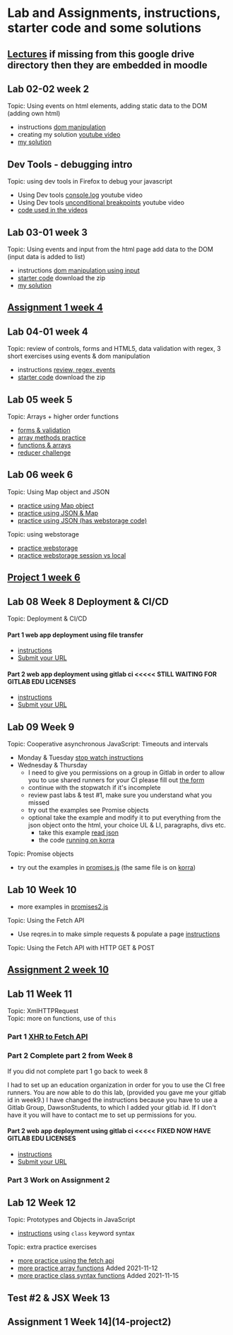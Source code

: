# Lab and Assignments, instructions, starter code and some solutions
## [Lectures](https://drive.google.com/drive/folders/1er1KiJdRnLZ_2GJj71CVjfboOc_KSQMo?usp=sharing) if missing from this google drive directory then they are embedded in moodle
## Lab 02-02 week 2
Topic: Using events on html elements, adding static data to the DOM (adding own html)
* instructions [dom manipulation](https://docs.google.com/document/d/11VvaeNgBTzpH6L2-6x9t-b6qU-tX_Arg-y2q_87q4z8/edit?usp=sharing)
* creating my solution [youtube video](https://youtu.be/wro6au7rCAc)
* [my solution](02-dom-manip) 
## Dev Tools - debugging intro
Topic:  using dev tools in Firefox to debug your javascript
* Using Dev tools [console.log](https://youtu.be/7IkyZPqz5So) youtube video
* Using Dev tools [unconditional breakpoints](https://youtu.be/rKoikscDQrk) youtube video
* [code used in the videos](DevTools1) 
## Lab 03-01 week 3
Topic: Using events and input from the html page add data to the DOM (input data is added to  list)
* instructions [dom manipulation using input](https://docs.google.com/document/d/1Svposj8k9F03sWpy-vxI0-WV1sT8tGvYsS_0LO6hjZg/edit?usp=sharing)
* [starter code](03-dom-manip-input)  download the zip
* [my solution](03-dom-manip-input)  

## [Assignment 1 week 4](04-assignment1)
## Lab 04-01 week 4
Topic:  review of controls, forms and HTML5, data validation with regex, 3 short exercises using events & dom manipulation
* instructions [review, regex, events](https://docs.google.com/document/d/1M9FAfH_fWH0d3HYeCTKR6txGz8t-ydnW77_K4_GwoHk/edit?usp=sharing)
* [starter code](04-review-regex-events)  download the zip
## Lab 05  week 5
Topic: Arrays + higher order functions
* [forms & validation](05-forms-validation)
* [array methods practice](05-array-methods-practice.md)
* [functions & arrays](05-functions-arrays)
* [reducer challenge](05-reducer-challenge)
## Lab 06 week 6
Topic: Using Map object and JSON  
* [practice using Map object](06-using-Map)
* [practice using JSON & Map](06-JSON-Map)
* [practice using JSON (has webstorage code) ](06-JSON-modify-code)

Topic: using webstorage
* [practice webstorage](06-webstorage-save-colour)
* [practice webstorage session vs local](06-webstorage-session-local)
## [Project 1 week 6](06-project1)
## Lab 08 Week 8 Deployment & CI/CD
Topic:  Deployment & CI/CD
#### Part 1 web app deployment using file transfer 
* [instructions](https://docs.google.com/document/d/1LPolSjhEhRri53bvZcTIEw98YJ8qbQIqZhDwA9vNOLI/edit?usp=sharing)
* [Submit your URL](https://forms.gle/y1pQpv85RWe9D4S86)
#### Part 2 web app deployment using gitlab ci  <<<<< STILL WAITING FOR GITLAB EDU LICENSES
* [instructions](https://docs.google.com/document/d/1QpEPWHF3r3fBblk9_bXlP4rSk_MuWtrEYFZ08S1RJIk/edit?usp=sharing)
* [Submit your URL](https://forms.gle/y1pQpv85RWe9D4S86)
## Lab 09 Week 9 
Topic: Cooperative asynchronous JavaScript: Timeouts and intervals
* Monday & Tuesday [stop watch instructions](09-coop-async)
* Wednesday & Thursday   
  * I need to give you permissions on a group in Gitlab in order to allow you to use shared runners for your CI please fill out [the form](https://forms.gle/C8r2fKE6VPteikRV8)
  * continue with the stopwatch if it's incomplete
  * review past labs & test #1, make sure you understand what you missed
  * try out the examples see Promise objects
  * optional take the example and modify it to put everything from the json object onto the html, your choice UL & LI, paragraphs, divs etc.
     * take this example [read json](09-promises/read-json)
     * the code [running on korra](https://korra.dawsoncollege.qc.ca/~tricia/js/09-promises/read-json/)
 
Topic: Promise objects
  * try out the examples in [promises.js](09-promises/promises.js) (the same file is on [korra](https://korra.dawsoncollege.qc.ca/~tricia/js/09-promises/))
## Lab 10 Week 10
* more examples in [promises2.js](09-promises/promises2.js)

Topic: Using the Fetch API 
  * Use reqres.in to make simple requests & populate a page [instructions](09-fetchapi)

Topic: Using the Fetch API with HTTP GET & POST
## [Assignment 2 week 10](10-assignment2)
## Lab 11 Week 11
Topic:  XmlHTTPRequest<br>
Topic: more on functions, use of `this`
### Part 1 [XHR to Fetch API](09-XHR)
### Part 2 Complete part 2 from Week 8
If you did not complete part 1 go back to week 8

I had to set up an education organization in order for you to use the CI free runners.   You are now able to do this lab, (provided you gave me your gitlab id in week9.) 
I have changed the instructions because you have to use a Gitlab Group, DawsonStudents, to which I added your gitlab id.   If I don't have it you will have to contact me to set up permissions for you. 
#### Part 2 web app deployment using gitlab ci  <<<<< FIXED NOW HAVE GITLAB EDU LICENSES
* [instructions](https://docs.google.com/document/d/1X8bBhUSgR_vglxJknHmm8bB4Qcik0j-_SzhEOC7w4yI/edit?usp=sharing)
* [Submit your URL](https://forms.gle/y1pQpv85RWe9D4S86)
### Part 3 Work on Assignment 2
## Lab 12 Week 12
Topic: Prototypes and Objects in JavaScript
* [instructions](12-OOJS) using `class` keyword syntax

Topic: extra practice exercises
* [more practice using the fetch api](00-extra-exercises/restapi-fetch)  
* [more practice array functions](00-extra-exercises/array-funcs)    Added 2021-11-12
* [more practice class syntax functions](00-extra-exercises/class-syntax)    Added 2021-11-15
## Test #2 & JSX Week 13
## Assignment 1 Week 14](14-project2)
